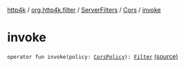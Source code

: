 [http4k](../../../index.md) / [org.http4k.filter](../../index.md) / [ServerFilters](../index.md) / [Cors](index.md) / [invoke](./invoke.md)

# invoke

`operator fun invoke(policy: `[`CorsPolicy`](../../-cors-policy/index.md)`): `[`Filter`](../../../org.http4k.core/-filter/index.md) [(source)](https://github.com/http4k/http4k/blob/master/http4k-core/src/main/kotlin/org/http4k/filter/ServerFilters.kt#L47)
